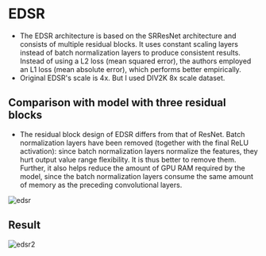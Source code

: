 # EDSR
* The EDSR architecture is based on the SRResNet architecture and consists of multiple residual blocks. It uses constant scaling layers instead of batch normalization layers to produce consistent results. Instead of using a L2 loss (mean squared error), the authors employed an L1 loss (mean absolute error), which performs better empirically.
* Original EDSR's scale is 4x. But I used DIV2K 8x scale dataset.

## Comparison with model with three residual blocks
* The residual block design of EDSR differs from that of ResNet. Batch normalization layers have been removed (together with the final ReLU activation): since batch normalization layers normalize the features, they hurt output value range flexibility. It is thus better to remove them. Further, it also helps reduce the amount of GPU RAM required by the model, since the batch normalization layers consume the same amount of memory as the preceding convolutional layers.

![edsr](https://user-images.githubusercontent.com/93169315/171980522-6709b270-9a96-459c-99fe-447d3b41d800.PNG)

## Result
![edsr2](https://user-images.githubusercontent.com/93169315/171980565-82d45d7b-6f3f-4b9d-9df1-f24a213fb43f.PNG)
